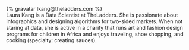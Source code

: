 <div class="profile-container">                                                                                                                                                                                                         
  <div class="profile-thumb">
  {% gravatar lkang@theladders.com %}
  </div>
  <div class="profile-content">
    Laura Kang is a Data Scientist at TheLadders. She is passionate about infographics and designing algorithms for two-sided markets. When not staring at data, she is active in a charity that runs art and fashion design programs for children in Africa and enjoys traveling, shoe shopping, and cooking (specialty: creating sauces).
  </div>
</div>
